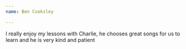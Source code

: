 ```yaml
---
name: Ben Cooksley

---
```


I really enjoy my lessons with Charlie, he chooses great songs for us to learn and he is very kind and patient
